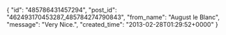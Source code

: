  {
   "id": "485786431457294",
   "post_id": "462493170453287_485784274790843",
   "from_name": "August le Blanc",
   "message": "Very Nice.",
   "created_time": "2013-02-28T01:29:52+0000"
 }
